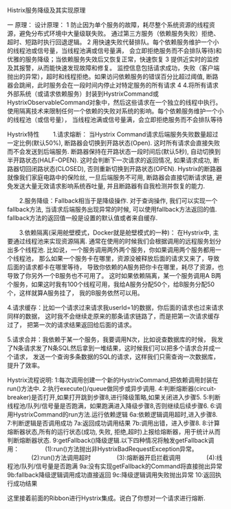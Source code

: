 Histrix服务降级及其实现原理

一 原理：
设计原理：
1 防止因为单个服务的故障，耗尽整个系统资源的线程资源，避免分布式环境中大量级联失败。
通过第三方服务（依赖服务失败）拒绝、超时、短路时执行回退逻辑。
2 用快速失败代替排队。每个依赖服务维护一个小的线程池或信号量，当线程池满或信号量满，
会立即拒绝服务而不会排队等待)和优雅的服务降级；当依赖服务失效后又恢复正常，快速恢复
3 提供近实时的监控及其报警，从而能快速发现故障和修复。
监控信息包括请求成功，失败（客户端抛出的异常），超时和线程拒绝。如果访问依赖服务的错误百分比超过阈值,
断路器会跳闸，此时服务会在一段时间内停止对特定服务的所有请求
4  4.将所有请求外部系统（或请求依赖服务）封装到HystrixCommand或
HystrixObservableCommand对象中，然后这些请求在一个独立的线程中执行。
使用隔离技术来限制任何一个依赖的失败对系统的影响。每个依赖服务维护一个小的线程池（或信号量），
当线程池满或信号量满，会立即拒绝服务而不会排队等待

Hystrix特性
　　1.请求熔断： 当Hystrix Command请求后端服务失败数量超过一定比例(默认50%), 
断路器会切换到开路状态(Open). 这时所有请求会直接失败而不会发送到后端服务. 
断路器保持在开路状态一段时间后(默认5秒), 自动切换到半开路状态(HALF-OPEN).
这时会判断下一次请求的返回情况, 如果请求成功, 断路器切回闭路状态(CLOSED), 
否则重新切换到开路状态(OPEN). Hystrix的断路器就像我们家庭电路中的保险丝, 
一旦后端服务不可用, 断路器会直接切断请求链, 避免发送大量无效请求影响系统吞吐量, 
并且断路器有自我检测并恢复的能力.

　　2.服务降级：Fallback相当于是降级操作. 对于查询操作, 我们可以实现一个fallback方法, 
当请求后端服务出现异常的时候, 可以使用fallback方法返回的值. 
fallback方法的返回值一般是设置的默认值或者来自缓存.

　　3.依赖隔离(采用舱壁模式，Docker就是舱壁模式的一种)：
在Hystrix中, 主要通过线程池来实现资源隔离. 通常在使用的时候我们会根据调用的远程服务划分出多个线程池.
比如说，一个服务调用两外两个服务，你如果调用两个服务都用一个线程池，
那么如果一个服务卡在哪里，资源没被释放后面的请求又来了，导致后面的请求都卡在哪里等待，
导致你依赖的A服务把你卡在哪里，耗尽了资源，也导致了你另外一个B服务也不可用了。
这时如果依赖隔离，某一个服务调用A B两个服务，如果这时我有100个线程可用，我给A服务分配50个，给B服务分配50个，这样就算A服务挂了，
我的B服务依然可以用。

4.请求缓存：比如一个请求过来请求我userId=1的数据，你后面的请求也过来请求同样的数据，
这时我不会继续走原来的那条请求链路了，而是把第一次请求缓存过了，
把第一次的请求结果返回给后面的请求。

5.请求合并：我依赖于某一个服务，我要调用N次，比如说查数据库的时候，
我发了N条请求发了N条SQL然后拿到一堆结果，这时候我们可以把多个请求合并成一个请求，
发送一个查询多条数据的SQL的请求，这样我们只需查询一次数据库，提升了效率。

Hystrix流程说明:
1:每次调用创建一个新的HystrixCommand,把依赖调用封装在run()方法中.
2:执行execute()/queue做同步或异步调用.
4:判断熔断器(circuit-breaker)是否打开,如果打开跳到步骤8,进行降级策略,如果关闭进入步骤5.
5:判断线程池/队列/信号量是否跑满，如果跑满进入降级步骤8,否则继续后续步骤6.
6:调用HystrixCommand的run方法.运行依赖逻辑
6a:依赖逻辑调用超时,进入步骤8.
7:判断逻辑是否调用成功
7a:返回成功调用结果
7b:调用出错，进入步骤8.
8:计算熔断器状态,所有的运行状态(成功, 失败, 拒绝,超时)上报给熔断器，用于统计从而判断熔断器状态.
9:getFallback()降级逻辑.以下四种情况将触发getFallback调用：
　　　　(1):run()方法抛出非HystrixBadRequestException异常。
　　　　(2):run()方法调用超时
　　　　(3):熔断器开启拦截调用
　　　　(4):线程池/队列/信号量是否跑满
9a:没有实现getFallback的Command将直接抛出异常
9b:fallback降级逻辑调用成功直接返回
9c:降级逻辑调用失败抛出异常
10:返回执行成功结果
 
这里接着前面的Ribbon进行Hystrix集成。说白了你想对一个请求进行熔断.